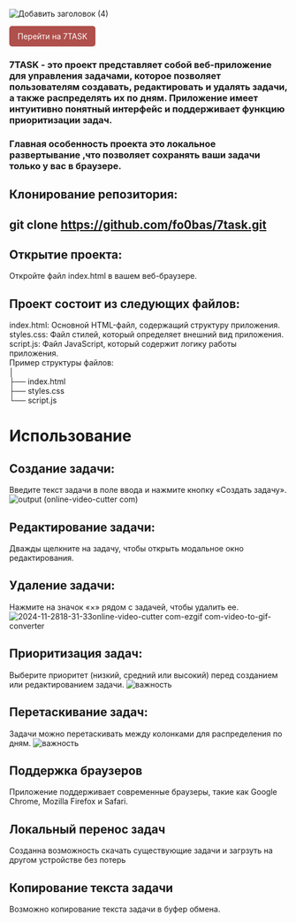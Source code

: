 
![Добавить заголовок (4)](https://github.com/user-attachments/assets/7553cc44-732e-4b55-a9ca-d81ced8f19c0) <br>

<a href="https://fo0bas.github.io/7task/" style="background-color: #af504c; border-radius: 5px; color: white; padding: 10px 15px; text-decoration: none; display: inline-block;">
    Перейти на 7TASK
</a>


### 7TASK  - это проект представляет собой веб-приложение для управления задачами, которое позволяет пользователям создавать, редактировать и удалять задачи, а также распределять их по дням. Приложение имеет интуитивно понятный интерфейс и поддерживает функцию приоритизации задач.<br>
### Главная особенность проекта это локальное развертывание ,что позволяет сохранять ваши задачи только у вас в браузере.

## Клонирование репозитория:<br>

## git clone https://github.com/fo0bas/7task.git<br>


## Открытие проекта:
 Откройте файл index.html в вашем веб-браузере.<br>

## Проект состоит из следующих файлов:<br>
index.html: Основной HTML-файл, содержащий структуру приложения.<br>
styles.css: Файл стилей, который определяет внешний вид приложения.<br>
script.js: Файл JavaScript, который содержит логику работы приложения.<br>
Пример структуры файлов:<br>
│<br>
├── index.html<br>
├── styles.css<br>
└── script.js<br>

# Использование<br>
## Создание задачи:<br>
Введите текст задачи в поле ввода и нажмите кнопку «Создать задачу».<br>
![output (online-video-cutter com)](https://github.com/user-attachments/assets/b40c8b97-cf14-4973-be1a-10c6999aa9bc)

## Редактирование задачи:<br>
Дважды щелкните на задачу, чтобы открыть модальное окно редактирования.
## Удаление задачи:<br>
Нажмите на значок «×» рядом с задачей, чтобы удалить ее.
![2024-11-2818-31-33online-video-cutter com-ezgif com-video-to-gif-converter](https://github.com/user-attachments/assets/e458a6c0-bde1-43d9-ba4b-eecd68a8be92)

## Приоритизация задач:<br>
Выберите приоритет (низкий, средний или высокий) перед созданием или редактированием задачи.
![важность](https://github.com/user-attachments/assets/394f6154-ea22-4ac8-b84b-0e210bde1e9d)

## Перетаскивание задач:<br>
Задачи можно перетаскивать между колонками для распределения по дням.
![важность](https://github.com/user-attachments/assets/0e904ada-1647-4afe-b9b5-8aaf36dd1c50)

## Поддержка браузеров<br>
Приложение поддерживает современные браузеры, такие как Google Chrome, Mozilla Firefox и Safari.
## Локальный перенос задач<br>
Созданна возможность скачать существующие задачи и загрзуть на другом устройстве без потерь<br>
## Копирование текста задачи<br>
Возможно копирование текста задачи в буфер обмена.
